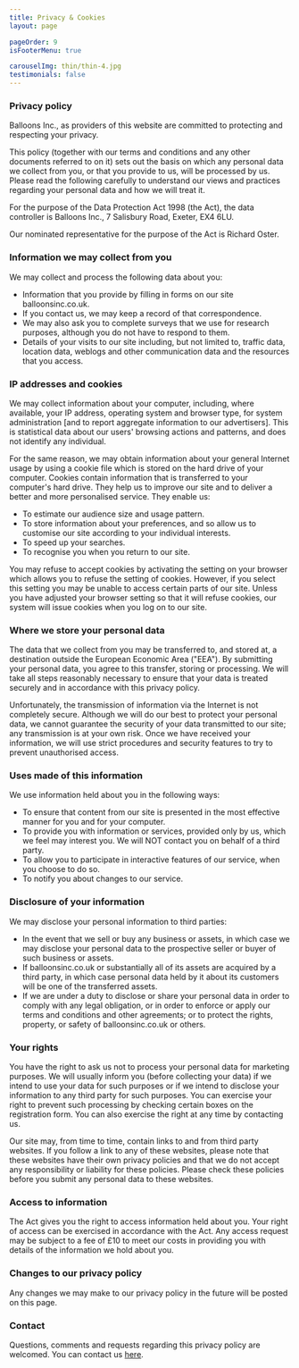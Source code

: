 ```yaml
---
title: Privacy & Cookies
layout: page

pageOrder: 9
isFooterMenu: true

carouselImg: thin/thin-4.jpg
testimonials: false
---
```

### Privacy policy

Balloons Inc., as providers of this website are committed to protecting and respecting your privacy.

This policy (together with our terms and conditions and any other documents referred to on it) sets out the basis on which any personal data we collect from you, or that you provide to us, will be processed by us. Please read the following carefully to understand our views and practices regarding your personal data and how we will treat it.

For the purpose of the Data Protection Act 1998 (the Act), the data controller is Balloons Inc., 7 Salisbury Road, Exeter, EX4 6LU.

Our nominated representative for the purpose of the Act is Richard Oster.

### Information we may collect from you

We may collect and process the following data about you:

- Information that you provide by filling in forms on our site balloonsinc.co.uk.
- If you contact us, we may keep a record of that correspondence.
- We may also ask you to complete surveys that we use for research purposes, although you do not have to respond to them.
- Details of your visits to our site including, but not limited to, traffic data, location data, weblogs and other communication data and the resources that you access.

### IP addresses and cookies

We may collect information about your computer, including, where available, your IP address, operating system and browser type, for system administration [and to report aggregate information to our advertisers]. This is statistical data about our users' browsing actions and patterns, and does not identify any individual.

For the same reason, we may obtain information about your general Internet usage by using a cookie file which is stored on the hard drive of your computer. Cookies contain information that is transferred to your computer's hard drive. They help us to improve our site and to deliver a better and more personalised service. They enable us:

- To estimate our audience size and usage pattern.
- To store information about your preferences, and so allow us to customise our site according to your individual interests.
- To speed up your searches.
- To recognise you when you return to our site.

You may refuse to accept cookies by activating the setting on your browser which allows you to refuse the setting of cookies. However, if you select this setting you may be unable to access certain parts of our site. Unless you have adjusted your browser setting so that it will refuse cookies, our system will issue cookies when you log on to our site.

### Where we store your personal data

The data that we collect from you may be transferred to, and stored at, a destination outside the European Economic Area ("EEA"). By submitting your personal data, you agree to this transfer, storing or processing. We will take all steps reasonably necessary to ensure that your data is treated securely and in accordance with this privacy policy.

Unfortunately, the transmission of information via the Internet is not completely secure. Although we will do our best to protect your personal data, we cannot guarantee the security of your data transmitted to our site; any transmission is at your own risk. Once we have received your information, we will use strict procedures and security features to try to prevent unauthorised access.

### Uses made of this information

We use information held about you in the following ways:

- To ensure that content from our site is presented in the most effective manner for you and for your computer.
- To provide you with information or services, provided only by us, which we feel may interest you. We will NOT contact you on behalf of a third party.
- To allow you to participate in interactive features of our service, when you choose to do so.
- To notify you about changes to our service.

### Disclosure of your information

We may disclose your personal information to third parties:

- In the event that we sell or buy any business or assets, in which case we may disclose your personal data to the prospective seller or buyer of such business or assets.
- If balloonsinc.co.uk or substantially all of its assets are acquired by a third party, in which case personal data held by it about its customers will be one of the transferred assets.
- If we are under a duty to disclose or share your personal data in order to comply with any legal obligation, or in order to enforce or apply our terms and conditions and other agreements; or to protect the rights, property, or safety of balloonsinc.co.uk or others.

### Your rights

You have the right to ask us not to process your personal data for marketing purposes. We will usually inform you (before collecting your data) if we intend to use your data for such purposes or if we intend to disclose your information to any third party for such purposes. You can exercise your right to prevent such processing by checking certain boxes on the registration form. You can also exercise the right at any time by contacting us.

Our site may, from time to time, contain links to and from third party websites. If you follow a link to any of these websites, please note that these websites have their own privacy policies and that we do not accept any responsibility or liability for these policies. Please check these policies before you submit any personal data to these websites.

### Access to information

The Act gives you the right to access information held about you. Your right of access can be exercised in accordance with the Act. Any access request may be subject to a fee of £10 to meet our costs in providing you with details of the information we hold about you.

### Changes to our privacy policy

Any changes we may make to our privacy policy in the future will be posted on this page.

### Contact

Questions, comments and requests regarding this privacy policy are welcomed. You can contact us [here](contact.html).
